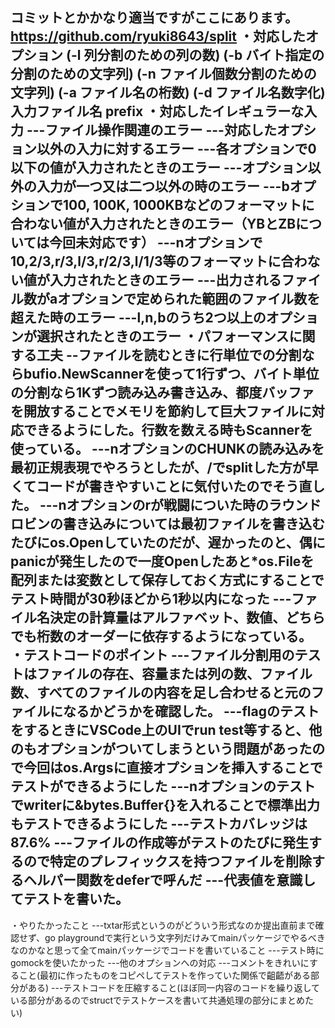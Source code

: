 コミットとかかなり適当ですがここにあります。
https://github.com/ryuki8643/split
・対応したオプション (-l 列分割のための列の数) (-b バイト指定の分割のための文字列) (-n ファイル個数分割のための文字列) (-a ファイル名の桁数) (-d ファイル名数字化) 入力ファイル名 prefix
・対応したイレギュラーな入力
---ファイル操作関連のエラー
---対応したオプション以外の入力に対するエラー
---各オプションで0以下の値が入力されたときのエラー
---オプション以外の入力が一つ又は二つ以外の時のエラー
---bオプションで100, 100K, 1000KBなどのフォーマットに合わない値が入力されたときのエラー（YBとZBについては今回未対応です）
---nオプションで10,2/3,r/3,l/3,r/2/3,l/1/3等のフォーマットに合わない値が入力されたときのエラー
---出力されるファイル数がaオプションで定められた範囲のファイル数を超えた時のエラー
---l,n,bのうち2つ以上のオプションが選択されたときのエラー
・パフォーマンスに関する工夫
--ファイルを読むときに行単位での分割ならbufio.NewScannerを使って1行ずつ、バイト単位の分割なら1Kずつ読み込み書き込み、都度バッファを開放することでメモリを節約して巨大ファイルに対応できるようにした。行数を数える時もScannerを使っている。
---nオプションのCHUNKの読み込みを最初正規表現でやろうとしたが、/でsplitした方が早くてコードが書きやすいことに気付いたのでそう直した。
---nオプションのrが戦闘についた時のラウンドロビンの書き込みについては最初ファイルを書き込むたびにos.Openしていたのだが、遅かったのと、偶にpanicが発生したので一度Openしたあと*os.Fileを配列または変数として保存しておく方式にすることでテスト時間が30秒ほどから1秒以内になった
---ファイル名決定の計算量はアルファベット、数値、どちらでも桁数のオーダーに依存するようになっている。
・テストコードのポイント
---ファイル分割用のテストはファイルの存在、容量または列の数、ファイル数、すべてのファイルの内容を足し合わせると元のファイルになるかどうかを確認した。
---flagのテストをするときにVSCode上のUIでrun test等すると、他のもオプションがついてしまうという問題があったので今回はos.Argsに直接オプションを挿入することでテストができるようにした
---nオプションのテストでwriterに&bytes.Buffer{}を入れることで標準出力もテストできるようにした
---テストカバレッジは 87.6% 
---ファイルの作成等がテストのたびに発生するので特定のプレフィックスを持つファイルを削除するヘルパー関数をdeferで呼んだ
---代表値を意識してテストを書いた。
---
・やりたかったこと
---txtar形式というのがどういう形式なのか提出直前まで確認せず、go playgroundで実行という文字列だけみてmainパッケージでやるべきなのかなと思って全てmainパッケージでコードを書いていること
---テスト時にgomockを使いたかった
---他のオプションへの対応
---コメントをきれいにすること(最初に作ったものをコピペしてテストを作っていた関係で齟齬がある部分がある)
---テストコードを圧縮すること(ほぼ同一内容のコードを繰り返している部分があるのでstructでテストケースを書いて共通処理の部分にまとめたい)